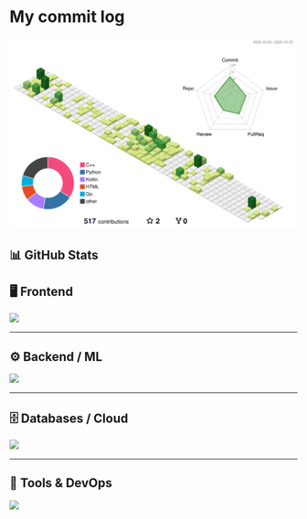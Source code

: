 # My commit log
 ![](./profile-3d-contrib/profile-green-animate.svg)

## 📊 GitHub Stats

## 🖥️ Frontend
![](https://skillicons.dev/icons?i=html,css,js,go,svelte,bootstrap,threejs)

---

## ⚙️ Backend / ML
![](https://skillicons.dev/icons?i=python,java,cpp,c,cs,kotlin,fastapi,nodejs,flask,tensorflow,pytorch,sklearn)

---

## 🗄️ Databases / Cloud
![](https://skillicons.dev/icons?i=firebase,supabase,aws,sqlite,postgresql)

---

## 🧰 Tools & DevOps
![](https://skillicons.dev/icons?i=git,github,githubactions,docker,kubernetes,vercel,selenium,raspberrypi,unity,vscode,anaconda,linux,arduino,figma,blender)




